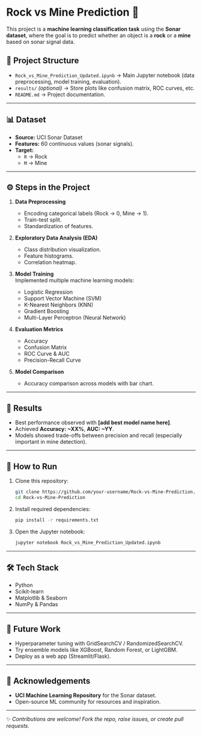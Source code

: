 # Rock vs Mine Prediction 🎯

This project is a **machine learning classification task** using the **Sonar dataset**, where the goal is to predict whether an object is a **rock** or a **mine** based on sonar signal data.  

## 📂 Project Structure
- `Rock_vs_Mine_Prediction_Updated.ipynb` → Main Jupyter notebook (data preprocessing, model training, evaluation).  
- `results/` *(optional)* → Store plots like confusion matrix, ROC curves, etc.  
- `README.md` → Project documentation.  

---

## 📊 Dataset
- **Source:** UCI Sonar Dataset  
- **Features:** 60 continuous values (sonar signals).  
- **Target:**  
  - `R` → Rock  
  - `M` → Mine  

---

## ⚙️ Steps in the Project
1. **Data Preprocessing**  
   - Encoding categorical labels (Rock → 0, Mine → 1).  
   - Train-test split.  
   - Standardization of features.  

2. **Exploratory Data Analysis (EDA)**  
   - Class distribution visualization.  
   - Feature histograms.  
   - Correlation heatmap.  

3. **Model Training**  
   Implemented multiple machine learning models:
   - Logistic Regression  
   - Support Vector Machine (SVM)  
   - K-Nearest Neighbors (KNN)  
   - Gradient Boosting  
   - Multi-Layer Perceptron (Neural Network)  

4. **Evaluation Metrics**  
   - Accuracy  
   - Confusion Matrix  
   - ROC Curve & AUC  
   - Precision-Recall Curve  

5. **Model Comparison**  
   - Accuracy comparison across models with bar chart.  

---

## 🚀 Results
- Best performance observed with **[add best model name here]**.  
- Achieved **Accuracy: ~XX%**, **AUC: ~YY**.  
- Models showed trade-offs between precision and recall (especially important in mine detection).  

---

## 📌 How to Run
1. Clone this repository:  
   ```bash
   git clone https://github.com/your-username/Rock-vs-Mine-Prediction.git
   cd Rock-vs-Mine-Prediction
   ```
2. Install required dependencies:  
   ```bash
   pip install -r requirements.txt
   ```
3. Open the Jupyter notebook:  
   ```bash
   jupyter notebook Rock_vs_Mine_Prediction_Updated.ipynb
   ```

---

## 🛠️ Tech Stack
- Python  
- Scikit-learn  
- Matplotlib & Seaborn  
- NumPy & Pandas  

---

## 📖 Future Work
- Hyperparameter tuning with GridSearchCV / RandomizedSearchCV.  
- Try ensemble models like XGBoost, Random Forest, or LightGBM.  
- Deploy as a web app (Streamlit/Flask).  

---

## 🙌 Acknowledgements
- **UCI Machine Learning Repository** for the Sonar dataset.  
- Open-source ML community for resources and inspiration.  

---

✨ *Contributions are welcome! Fork the repo, raise issues, or create pull requests.*  
